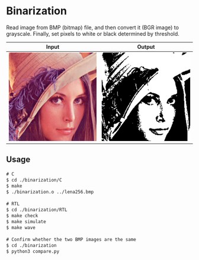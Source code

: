 # Binarization
Read image from BMP (bitmap) file, and then convert it (BGR image) to grayscale. Finally, set pixels to white or black determined by threshold.

| Input                   | Output                               |
| ----------------------- | ------------------------------------ |
| ![input](./lena256.bmp) | ![output](./output_binarization.bmp) |

## Usage
```shell
# C
$ cd ./binarization/C
$ make
$ ./binarization.o ../lena256.bmp

# RTL
$ cd ./binarization/RTL
$ make check
$ make simulate
$ make wave

# Confirm whether the two BMP images are the same
$ cd ./binarization
$ python3 compare.py
```